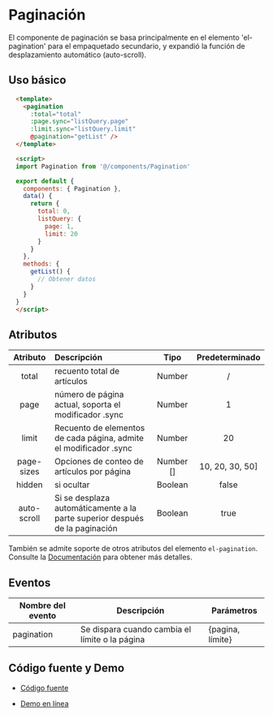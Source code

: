 # Paginación <Badge text="v3.9.2+"/>

El componente de paginación se basa principalmente en el elemento 'el-pagination' para el empaquetado secundario, y expandió la función de desplazamiento automático (auto-scroll).

## Uso básico

```html
  <template>
    <pagination
      :total="total"
      :page.sync="listQuery.page"
      :limit.sync="listQuery.limit"
      @pagination="getList" />
  </template>

  <script>
  import Pagination from '@/components/Pagination'

  export default {
    components: { Pagination },
    data() {
      return {
        total: 0,
        listQuery: {
          page: 1,
          limit: 20
        }
      }
    },
    methods: {
      getList() {
        // Obtener datos
      }
    }
  }
  </script>
```

## Atributos

|  Atributo   | Descripción                                                                 |   Tipo    | Predeterminado  |
| :---------: | :-------------------------------------------------------------------------- | :-------: | :-------------: |
|    total    | recuento total de artículos                                                 |  Number   |        /        |
|    page     | número de página actual, soporta el modificador .sync                       |  Number   |        1        |
|    limit    | Recuento de elementos de cada página, admite el modificador .sync           |  Number   |       20        |
| page-sizes  | Opciones de conteo de artículos por página                                  | Number [] | 10, 20, 30, 50] |
|   hidden    | si ocultar                                                                  |  Boolean  |      false      |
| auto-scroll | Si se desplaza automáticamente a la parte superior después de la paginación |  Boolean  |      true       |

También se admite soporte de otros atributos del elemento `el-pagination`. Consulte la [Documentación](http://element.eleme.io/#/zh-CN/component/pagination) para obtener más detalles.

## Eventos

| Nombre del evento | Descripción                                    | Parámetros       |
| ----------------- | ---------------------------------------------- | ---------------- |
| pagination        | Se dispara cuando cambia el límite o la página | {pagina, límite} |

## Código fuente y Demo

- [Código fuente](https://github.com/PAXFE/vue-element-admin/blob/master/src/components/Pagination/index.vue)

- [Demo en línea](https://panjiachen.github.io/vue-element-admin/#/table/complex-table)
